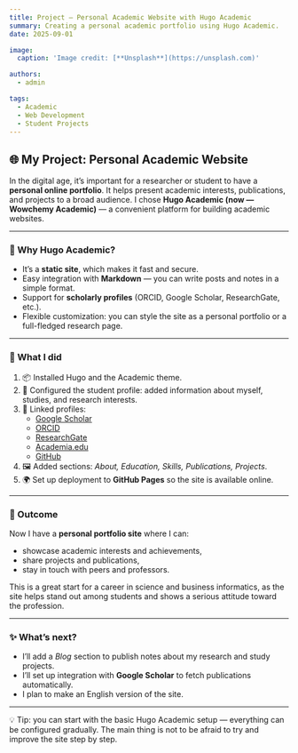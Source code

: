 ```yaml
---
title: Project — Personal Academic Website with Hugo Academic
summary: Creating a personal academic portfolio using Hugo Academic.
date: 2025-09-01

image:
  caption: 'Image credit: [**Unsplash**](https://unsplash.com)'

authors:
  - admin

tags:
  - Academic
  - Web Development
  - Student Projects
---
```


## 🌐 My Project: Personal Academic Website  

In the digital age, it’s important for a researcher or student to have a **personal online portfolio**. It helps present academic interests, publications, and projects to a broad audience. I chose **Hugo Academic (now — Wowchemy Academic)** — a convenient platform for building academic websites.  

---

### 🔧 Why Hugo Academic?  
- It’s a **static site**, which makes it fast and secure.  
- Easy integration with **Markdown** — you can write posts and notes in a simple format.  
- Support for **scholarly profiles** (ORCID, Google Scholar, ResearchGate, etc.).  
- Flexible customization: you can style the site as a personal portfolio or a full-fledged research page.  

---

### 🚀 What I did  
1. 📦 Installed Hugo and the Academic theme.  
2. 📝 Configured the student profile: added information about myself, studies, and research interests.  
3. 🔗 Linked profiles:  
   - [Google Scholar](https://scholar.google.com/)  
   - [ORCID](https://orcid.org/)  
   - [ResearchGate](https://www.researchgate.net/)  
   - [Academia.edu](https://www.academia.edu/)  
   - [GitHub](https://github.com/)  
4. 🖼️ Added sections: *About, Education, Skills, Publications, Projects*.  
5. 🌍 Set up deployment to **GitHub Pages** so the site is available online.  

---

### 📑 Outcome  
Now I have a **personal portfolio site** where I can:  
- showcase academic interests and achievements,  
- share projects and publications,  
- stay in touch with peers and professors.  

This is a great start for a career in science and business informatics, as the site helps stand out among students and shows a serious attitude toward the profession.  

---

### ✨ What’s next?  
- I’ll add a *Blog* section to publish notes about my research and study projects.  
- I’ll set up integration with **Google Scholar** to fetch publications automatically.  
- I plan to make an English version of the site.  

---

💡 Tip: you can start with the basic Hugo Academic setup — everything can be configured gradually. The main thing is not to be afraid to try and improve the site step by step.  

